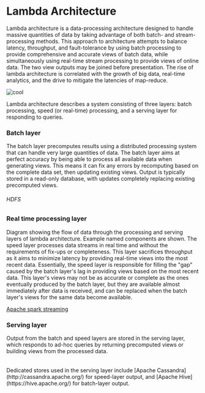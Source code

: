 # Lambda Architecture

Lambda architecture is a data-processing architecture designed to handle massive quantities of data by taking advantage of both batch- and stream-processing methods. This approach to architecture attempts to balance latency, throughput, and fault-tolerance by using batch processing to provide comprehensive and accurate views of batch data, while simultaneously using real-time stream processing to provide views of online data. The two view outputs may be joined before presentation. The rise of lambda architecture is correlated with the growth of big data, real-time analytics, and the drive to mitigate the latencies of map-reduce.

![cool](https://github.com/shravan-rams/Lambda_Architecture/blob/master/extra_files/images/Diagram_of_Lambda_Architecture_(generic).png)

Lambda architecture describes a system consisting of three layers: batch processing, speed (or real-time) processing, and a serving layer for responding to queries.

<h3>Batch layer</h3>
The batch layer precomputes results using a distributed processing system that can handle very large quantities of data. The batch layer aims at perfect accuracy by being able to process all available data when generating views. This means it can fix any errors by recomputing based on the complete data set, then updating existing views. Output is typically stored in a read-only database, with updates completely replacing existing precomputed views.
      <h6>HDFS</h6>
<h3>Real time processing layer</h3>
Diagram showing the flow of data through the processing and serving layers of lambda architecture. Example named components are shown.
The speed layer processes data streams in real time and without the requirements of fix-ups or completeness. This layer sacrifices throughput as it aims to minimize latency by providing real-time views into the most recent data. Essentially, the speed layer is responsible for filling the "gap" caused by the batch layer's lag in providing views based on the most recent data. This layer's views may not be as accurate or complete as the ones eventually produced by the batch layer, but they are available almost immediately after data is received, and can be replaced when the batch layer's views for the same data become available.

[Apache spark streaming](https://spark.apache.org/streaming/)

<h3>Serving layer</h3>
Output from the batch and speed layers are stored in the serving layer, which responds to ad-hoc queries by returning precomputed views or building views from the processed data.
<h6> </h6>
Dedicated stores used in the serving layer include [Apache Cassandra](http://cassandra.apache.org/) for speed-layer output, and [Apache Hive](https://hive.apache.org/) for batch-layer output.
